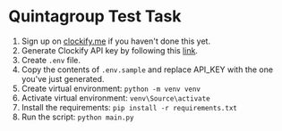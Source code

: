 # Quintagroup Test Task

1. Sign up on [clockify.me]('https://app.clockify.me/') if you haven't done this yet.
2. Generate Clockify API key by following this [link]('https://app.clockify.me/user/preferences#advanced').
3. Create ```.env``` file. 
4. Copy the contents of ```.env.sample``` and replace API_KEY with the one you've just generated.
5. Create virtual environment: ```python -m venv venv```
6. Activate virtual environment: ```venv\Source\activate```
7. Install the requirements: ```pip install -r requirements.txt```
8. Run the script: ```python main.py```
